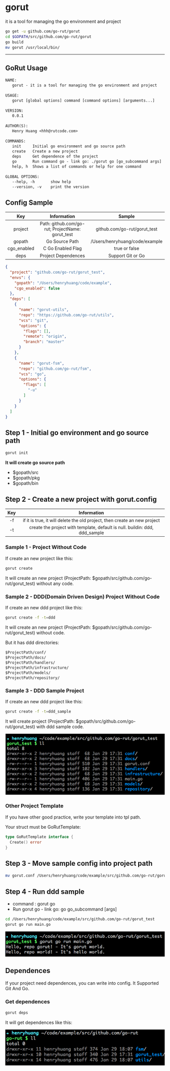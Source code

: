 # gorut
it is a tool for managing the go environment and project


```bash
go get -u github.com/go-rut/gorut
cd $GOPATH/src/github.com/go-rut/gorut
go build
mv gorut /usr/local/bin/
```

------

## GoRut Usage

```
NAME:
   gorut - it is a tool for managing the go environment and project

USAGE:
   gorut [global options] command [command options] [arguments...]

VERSION:
   0.0.1

AUTHOR(S):
   Henry Huang <hhh@rutcode.com>

COMMANDS:
   init		Initial go environment and go source path
   create	Create a new project
   deps		Get dependence of the project
   go		Run command go - link go: ./gorut go [go_subcommand args]
   help, h	Shows a list of commands or help for one command

GLOBAL OPTIONS:
   --help, -h		show help
   --version, -v	print the version
```

## Config Sample

Key|Information|Sample
:-:|:-:|:-:
project|Path: github.com/go-rut; ProjectName: gorut_test|github.com/go-rut/gorut_test
gopath|Go Source Path|/Users/henryhuang/code/example
cgo_enabled| C Go Enabled Flag| true or false
deps| Project Dependences | Support Git or Go


```json
{
  "project": "github.com/go-rut/gorut_test",
  "envs": {
    "gopath": "/Users/henryhuang/code/example",
    "cgo_enabled": false
  },
  "deps": [
    {
      "name": "gorut-utils",
      "repo": "https://github.com/go-rut/utils",
      "vcs": "git",
      "options": {
        "flags": [],
        "remote": "origin",
        "branch": "master"
      }
    },
    {
      "name": "gorut-fsm",
      "repo": "github.com/go-rut/fsm",
      "vcs": "go",
      "options": {
        "flags": [
          "-u"
        ]
      }
    }
  ]
}
```

## Step 1 - Initial go environment and go source path

```bash
gorut init
```

**It will create go source path**

* $gopath/src
* $gopath/pkg
* $gopath/bin


## Step 2 - Create a new project with gorut.config

Key|Information
:-:|:-:
-f|if it is true, it will delete the old project, then create an new project
-t|create the project with template, default is null. buildin: ddd, ddd_sample

### Sample 1 - Project Without Code

If create an new project like this:

```bash
gorut create
```

It will create an new project (ProjectPath: $gopath/src/github.com/go-rut/gorut_test) without any code.


### Sample 2 - DDD(Domain Driven Design) Project Without Code

If create an new ddd project like this:

```bash
gorut create -f -t=ddd
```

It will create an new project (ProjectPath: $gopath/src/github.com/go-rut/gorut_test) without code.

But it has ddd directories:

```
$ProjectPath/conf/
$ProjectPath/docs/
$ProjectPath/handlers/
$ProjectPath/infrastructure/
$ProjectPath/models/
$ProjectPath/repository/
```

### Sample 3 - DDD Sample Project

If create an new ddd project like this:

```bash
gorut create -f -t=ddd_sample
```

It will create project (ProjectPath: $gopath/src/github.com/go-rut/gorut_test) with ddd sample code.

![ProjectFiles](images/ddd_sample.png)

### Other Project Template

If you have other good practice, write your template into tpl path.

Your struct must be GoRutTemplate:

```go
type GoRutTemplate interface {
  Create() error
}
```

## Step 3 - Move sample config into project path

```bash
mv gorut.conf /Users/henryhuang/code/example/src/github.com/go-rut/gorut_test
```

## Step 4 - Run ddd sample

* command : gorut go
* Run gorut go - link go: go go_subcommand [args]

```bash
cd /Users/henryhuang/code/example/src/github.com/go-rut/gorut_test
gorut go run main.go
```

![ProjectFiles](images/ddd_sample_run.png)

## Dependences

If your project need dependences, you can write into config. It Supported Git And Go.

### Get dependences

```bash
gorut deps
```

It will get dependences like this:

![ProjectFiles](images/dependences.png)
